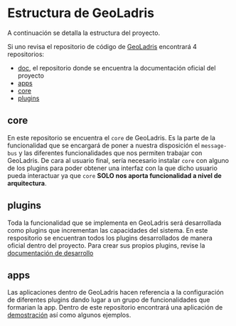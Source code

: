 # Estructura de GeoLadris

A continuación se detalla la estructura del proyecto.

Si uno revisa el repositorio de código de [GeoLadris](https://github.com/geoladris) encontrará 4 repositorios:

* [doc](https://github.com/geoladris/doc), el repositorio donde se encuentra la documentación oficial del proyecto
* [apps](https://github.com/geoladris/apps)
* [core](https://github.com/geoladris/core)
* [plugins](https://github.com/geoladris/plugins)

## core
En este repositorio se encuentra el `core` de GeoLadris. Es la parte de la funcionalidad que se encargará de poner a nuestra disposición el `message-bus` y las diferentes funcionalidades que nos permiten trabajar con GeoLadris. De cara al usuario final, sería necesario instalar `core` con alguno de los plugins para poder obtener una interfaz con la que dicho usuario pueda interactuar ya que `core` **SOLO nos aporta funcionalidad a nivel de arquitectura**.

## plugins
Toda la funcionalidad que se implementa en GeoLadris será desarrollada como plugins que incrementan las capacidades del sistema. En este respositorio se encuentran todos los plugins desarrollados de manera oficial dentro del proyecto. Para crear sus propios plugins, revise la [documentación de desarrollo]()

## apps
Las aplicaciones dentro de GeoLadris hacen referencia a la configuración de diferentes plugins dando lugar a un grupo de funcionalidades que formarian la app.
Dentro de este repositorio encontrará una aplicación de [demostración](https://github.com/geoladris/apps/tree/master/demo) así como algunos ejemplos.
